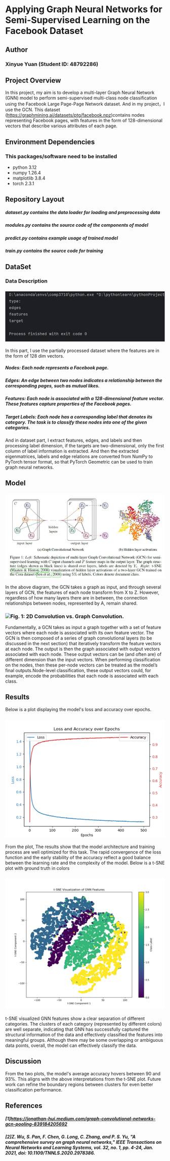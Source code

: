 # **Applying Graph Neural Networks for Semi-Supervised Learning on the Facebook Dataset**
## Author
### Xinyue Yuan (Student ID: 48792286)
## Project Overview
In this project, my aim is to develop a multi-layer Graph Neural Network (GNN) model to perform semi-supervised multi-class node classification using the Facebook Large Page-Page Network dataset. And in my project，I use the GCN.
This dataset (https://graphmining.ai/datasets/ptg/facebook.npz)contains nodes representing Facebook pages, with features in the form of 128-dimensional vectors that describe various attributes of each page.
## Environment Dependencies
### This packages/software need to be installed
- python 3.12
- numpy 1.26.4
- matplotlib 3.8.4
- torch 2.3.1
## Repository Layout
##### dataset.py contains the data loader for loading and preprocessing data
##### modules.py contains the source code of the components of model
##### predict.py contains example usage of  trained model 
##### train.py contains the source code for training
## DataSet
### Data Description
### ![ Data type ](./type.png)
In this part, I use the partially processed dataset where the features are in the form of 128 dim vectors.
##### Nodes: Each node represents a Facebook page. 
##### Edges: An edge between two nodes indicates a relationship between the corresponding pages, such as mutual likes.
##### Features: Each node is associated with a 128-dimensional feature vector. These features capture properties of the Facebook pages.
##### Target Labels: Each node has a corresponding label that denotes its category. The task is to classify these nodes into one of the given categories.
And in dataset part, I extract features, edges, and labels and then processing label dimension, if the targets are two-dimensional, only the first column of label information is extracted. And then the extracted eigenmatrices, labels and edge relations are converted from NumPy to PyTorch tensor format, so that PyTorch Geometric can be used to train graph neural networks.
## Model
### ![GCN ](./GCN.jpg)
In the above diagram, the GCN takes a graph as input, and through several layers of GCN, the features of each node transform from X to Z. However, regardless of how many layers there are in between, the connection relationships between nodes, represented by A, remain shared.
### ![ Fig. 1: 2D Convolution vs. Graph Convolution. ](https://miro.medium.com/v2/resize:fit:1400/format:webp/1*0rj1Pxlzyqkg_rrZiyRDNw.png)
Fundamentally, a GCN takes as input a graph together with a set of feature vectors where each node is associated with its own feature vector. The GCN is then composed of a series of graph convolutional layers (to be discussed in the next section) that iteratively transform the feature vectors at each node. The output is then the graph associated with output vectors associated with each node. These output vectors can be (and often are) of different dimension than the input vectors. 
When performing classification on the nodes, then these per-node vectors can be treated as the model’s final outputs.Node-level classification, these output vectors could, for example, encode the probabilities that each node is associated with each class.
## Results
Below is a plot displaying the model's loss and accuracy over epochs.
### ![loss_accuracy ](./loss_accuracy.png)
From the plot, The results show that the model architecture and training process are well optimized for this task. The rapid convergence of the loss function and the early stability of the accuracy reflect a good balance between the learning rate and the complexity of the model.
Below is a t-SNE plot with ground truth in colors
### ![t-SNE ](./t-SNE.png)
t-SNE visualized GNN features show a clear separation of different categories. The clusters of each category (represented by different colors) are well separate, indicating that GNN has successfully captured the structural information of the data and effectively classified the features into meaningful groups. Although there may be some overlapping or ambiguous data points, overall, the model can effectively classify the data.
## Discussion
From the two plots, the model's average accuracy hovers between 90 and 93%. This aligns with the above interpretations from the t-SNE plot. Future work can refine the boundary regions between clusters for even better classification performance.
## References
##### [1]https://jonathan-hui.medium.com/graph-convolutional-networks-gcn-pooling-839184205692
##### [2]Z. Wu, S. Pan, F. Chen, G. Long, C. Zhang, and P. S. Yu, "A comprehensive survey on graph neural networks," IEEE Transactions on Neural Networks and Learning Systems, vol. 32, no. 1, pp. 4-24, Jan. 2021, doi: 10.1109/TNNLS.2020.2978386.
